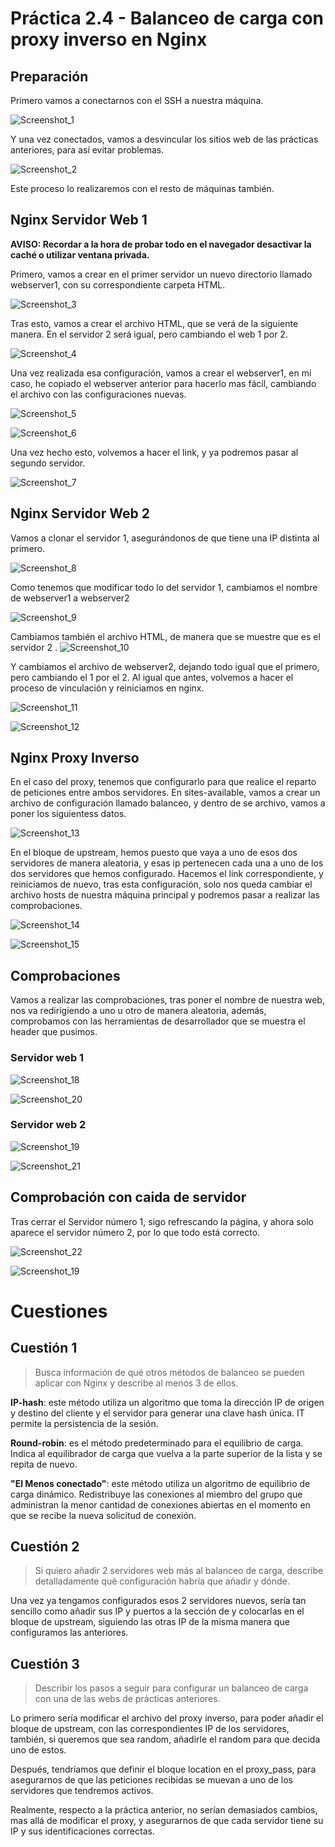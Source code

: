 # Práctica 2.4 - Balanceo de carga con proxy inverso en Nginx

## Preparación

Primero vamos a conectarnos con el SSH a nuestra máquina.

![Screenshot_1](../assets/images/Practica%202.4/Screenshot_1.png) 

Y una vez conectados, vamos a desvincular los sitios web de las prácticas anteriores, para así evitar problemas.

![Screenshot_2](../assets/images/Practica%202.4/Screenshot_2.png) 

Este proceso lo realizaremos con el resto de máquinas también.

## Nginx Servidor Web 1

**AVISO: Recordar a la hora de probar todo en el navegador desactivar la caché o utilizar ventana privada.**

Primero, vamos a crear en el primer servidor un nuevo directorio llamado webserver1, con su correspondiente carpeta HTML.

![Screenshot_3](../assets/images/Practica%202.4/Screenshot_3.png) 

Tras esto, vamos a crear el archivo HTML, que se verá de la siguiente manera. En el servidor 2 será igual, pero cambiando el web 1 por 2.

![Screenshot_4](../assets/images/Practica%202.4/Screenshot_4.png) 

Una vez realizada esa configuración, vamos a crear el webserver1, en mi caso, he copiado el webserver anterior para hacerlo mas fácil, cambiando el archivo con las configuraciones nuevas.

![Screenshot_5](../assets/images/Practica%202.4/Screenshot_5.png) 

![Screenshot_6](../assets/images/Practica%202.4/Screenshot_6.png) 

Una vez hecho esto, volvemos a hacer el link, y ya podremos pasar al segundo servidor.

![Screenshot_7](../assets/images/Practica%202.4/Screenshot_7.png) 

## Nginx Servidor Web 2

Vamos a clonar el servidor 1, asegurándonos de que tiene una IP distinta al primero.

![Screenshot_8](../assets/images/Practica%202.4/Screenshot_8.png) 

Como tenemos que modificar todo lo del servidor 1, cambiamos el nombre de webserver1 a webserver2

![Screenshot_9](../assets/images/Practica%202.4/Screenshot_9.png) 

Cambiamos también el archivo HTML, de manera que se muestre que es el servidor 2
.
![Screenshot_10](../assets/images/Practica%202.4/Screenshot_10.png) 

Y cambiamos el archivo de webserver2, dejando todo igual que el primero, pero cambiando el 1 por el 2. Al igual que antes, volvemos a hacer el proceso de vinculación y reiniciamos en nginx.

![Screenshot_11](../assets/images/Practica%202.4/Screenshot_11.png)

![Screenshot_12](../assets/images/Practica%202.4/Screenshot_12.png) 

## Nginx Proxy Inverso

En el caso del proxy, tenemos que configurarlo para que realice el reparto de peticiones entre ambos servidores. En sites-available, vamos a crear un archivo de configuración llamado balanceo, y dentro de se archivo, vamos a poner los siguientess datos.

![Screenshot_13](../assets/images/Practica%202.4/Screenshot_13.png) 

En el bloque de upstream, hemos puesto que vaya a uno de esos dos servidores de manera aleatoria, y esas ip pertenecen cada una a uno de los dos servidores que hemos configurado. Hacemos el link correspondiente, y reiniciamos de nuevo, tras esta configuración, solo nos queda cambiar el archivo hosts de nuestra máquina principal y podremos pasar a realizar las comprobaciones.

![Screenshot_14](../assets/images/Practica%202.4/Screenshot_14.png) 

![Screenshot_15](../assets/images/Practica%202.4/Screenshot_15.png) 

## Comprobaciones

Vamos a realizar las comprobaciones, tras poner el nombre de nuestra web, nos va redirigiendo a uno u otro de manera aleatoria, además, comprobamos con las herramientas de desarrollador que se muestra el header que pusimos.

### Servidor web 1

![Screenshot_18](../assets/images/Practica%202.4/Screenshot_18.png) 

![Screenshot_20](../assets/images/Practica%202.4/Screenshot_20.png) 

### Servidor web 2

![Screenshot_19](../assets/images/Practica%202.4/Screenshot_19.png) 

![Screenshot_21](../assets/images/Practica%202.4/Screenshot_21.png) 

## Comprobación con caida de servidor

Tras cerrar el Servidor número 1, sigo refrescando la página, y ahora solo aparece el servidor número 2, por lo que todo está correcto.

![Screenshot_22](../assets/images/Practica%202.4/Screenshot_22.png) 

![Screenshot_19](../assets/images/Practica%202.4/Screenshot_19.png) 

# Cuestiones

## Cuestión 1

> Busca información de qué otros métodos de balanceo se pueden aplicar
> con Nginx y describe al menos 3 de ellos.

**IP-hash**: este método utiliza un algoritmo que toma la dirección IP de origen y destino del cliente y el servidor para generar una clave hash única. IT permite la persistencia de la sesión.

**Round-robin**: es el método predeterminado para el equilibrio de carga. Indica al equilibrador de carga que vuelva a la parte superior de la lista y se repita de nuevo.

**"El Menos conectado"**: este método utiliza un algoritmo de equilibrio de carga dinámico. Redistribuye las conexiones al miembro del grupo que administran la menor cantidad de conexiones abiertas en el momento en que se recibe la nueva solicitud de conexión.

## Cuestión 2

> Si quiero añadir 2 servidores web más al balanceo de carga, describe
> detalladamente qué configuración habría que añadir y dónde.

Una vez ya tengamos configurados esos 2 servidores nuevos, sería tan sencillo como añadir sus IP y puertos a la sección de y colocarlas en el bloque de upstream, siguiendo las otras IP de la misma manera que configuramos las anteriores.

## Cuestión 3

> Describir los pasos a seguir para configurar un balanceo de carga con
> una de las webs de prácticas anteriores.

Lo primero sería modificar el archivo del proxy inverso, para poder añadir el bloque de upstream, con las correspondientes IP de los servidores, también, si queremos que sea random, añadirle el random para que decida uno de estos.

Después, tendríamos que definir el bloque location en el proxy_pass, para asegurarnos de que las peticiones recibidas se muevan a uno de los servidores que tendremos activos.

Realmente, respecto a la práctica anterior, no serían demasiados cambios, mas allá de modificar el proxy, y asegurarnos de que cada servidor tiene su IP y sus identificaciones correctas.

